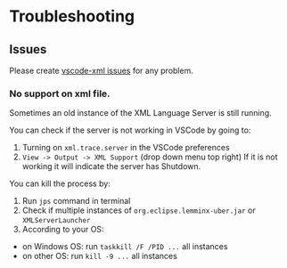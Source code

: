 # Troubleshooting

## Issues

Please create [vscode-xml issues](https://github.com/redhat-developer/vscode-xml/issues) for any problem.

### No support on xml file.

Sometimes an old instance of the XML Language Server is still running.

You can check if the server is not working in VSCode by going to:
 1) Turning on `xml.trace.server` in the VSCode preferences
 2) `View -> Output -> XML Support` (drop down menu top right)
    If it is not working it will indicate the server has Shutdown.

You can kill the process by:

 1) Run `jps` command in terminal
 2) Check if multiple instances of `org.eclipse.lemminx-uber.jar` or `XMLServerLauncher`
 3) According to your OS:

  * on Windows OS: run `taskkill /F /PID ...` all instances
  * on other OS: run `kill -9 ...` all instances
